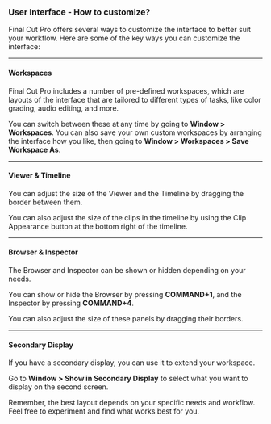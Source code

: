 ### User Interface - How to customize?

Final Cut Pro offers several ways to customize the interface to better suit your workflow. Here are some of the key ways you can customize the interface:

---

#### Workspaces

Final Cut Pro includes a number of pre-defined workspaces, which are layouts of the interface that are tailored to different types of tasks, like color grading, audio editing, and more.

You can switch between these at any time by going to **Window > Workspaces**. You can also save your own custom workspaces by arranging the interface how you like, then going to **Window > Workspaces > Save Workspace As**.

---

#### Viewer & Timeline

You can adjust the size of the Viewer and the Timeline by dragging the border between them.

You can also adjust the size of the clips in the timeline by using the Clip Appearance button at the bottom right of the timeline.

---

#### Browser & Inspector

The Browser and Inspector can be shown or hidden depending on your needs.

You can show or hide the Browser by pressing **COMMAND+1**, and the Inspector by pressing **COMMAND+4**.

You can also adjust the size of these panels by dragging their borders.

---

#### Secondary Display

If you have a secondary display, you can use it to extend your workspace.

Go to **Window > Show in Secondary Display** to select what you want to display on the second screen.

Remember, the best layout depends on your specific needs and workflow. Feel free to experiment and find what works best for you.